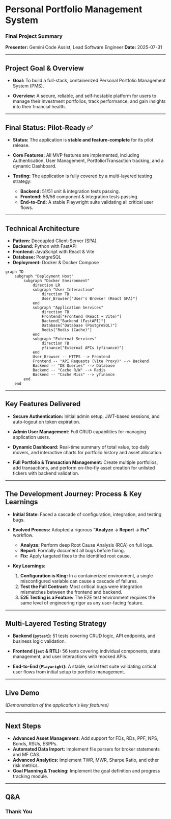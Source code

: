 # Personal Portfolio Management System

### Final Project Summary

**Presenter:** Gemini Code Assist, Lead Software Engineer
**Date:** 2025-07-31

---

## Project Goal & Overview

*   **Goal:** To build a full-stack, containerized Personal Portfolio Management System (PMS).

*   **Overview:** A secure, reliable, and self-hostable platform for users to manage their investment portfolios, track performance, and gain insights into their financial health.

---

## Final Status: Pilot-Ready ✅

*   **Status:** The application is **stable and feature-complete** for its pilot release.

*   **Core Features:** All MVP features are implemented, including Authentication, User Management, Portfolio/Transaction tracking, and a dynamic Dashboard.

*   **Testing:** The application is fully covered by a multi-layered testing strategy:
    *   **Backend:** 51/51 unit & integration tests passing.
    *   **Frontend:** 56/56 component & integration tests passing.
    *   **End-to-End:** A stable Playwright suite validating all critical user flows.

---

## Technical Architecture

*   **Pattern:** Decoupled Client-Server (SPA)
*   **Backend:** Python with FastAPI
*   **Frontend:** JavaScript with React & Vite
*   **Database:** PostgreSQL
*   **Deployment:** Docker & Docker Compose

```mermaid
graph TD
    subgraph "Deployment Host"
        subgraph "Docker Environment"
            direction LR
            subgraph "User Interaction"
                direction TB
                User_Browser["User's Browser (React SPA)"]
            end
            subgraph "Application Services"
                direction TB
                Frontend["Frontend (React + Vite)"]
                Backend["Backend (FastAPI)"]
                Database["Database (PostgreSQL)"]
                Redis["Redis (Cache)"]
            end
            subgraph "External Services"
                direction TB
                yfinance["External APIs (yfinance)"]
            end
            User_Browser -- HTTPS --> Frontend
            Frontend -- "API Requests (Vite Proxy)" --> Backend
            Backend -- "DB Queries" --> Database
            Backend -- "Cache R/W" --> Redis
            Backend -- "Cache Miss" --> yfinance
        end
    end
```

---

## Key Features Delivered

*   **Secure Authentication:** Initial admin setup, JWT-based sessions, and auto-logout on token expiration.

*   **Admin User Management:** Full CRUD capabilities for managing application users.

*   **Dynamic Dashboard:** Real-time summary of total value, top daily movers, and interactive charts for portfolio history and asset allocation.

*   **Full Portfolio & Transaction Management:** Create multiple portfolios, add transactions, and perform on-the-fly asset creation for unlisted tickers with backend validation.

---

## The Development Journey: Process & Key Learnings

*   **Initial State:** Faced a cascade of configuration, integration, and testing bugs.

*   **Evolved Process:** Adopted a rigorous **"Analyze -> Report -> Fix"** workflow.
    *   **Analyze:** Perform deep Root Cause Analysis (RCA) on full logs.
    *   **Report:** Formally document all bugs before fixing.
    *   **Fix:** Apply targeted fixes to the identified root cause.

*   **Key Learnings:**
    1.  **Configuration is King:** In a containerized environment, a single misconfigured variable can cause a cascade of failures.
    2.  **Test the Full Contract:** Most critical bugs were integration mismatches between the frontend and backend.
    3.  **E2E Testing is a Feature:** The E2E test environment requires the same level of engineering rigor as any user-facing feature.

---

## Multi-Layered Testing Strategy

*   **Backend (`pytest`):** 51 tests covering CRUD logic, API endpoints, and business logic validation.

*   **Frontend (`jest` & RTL):** 56 tests covering individual components, state management, and user interactions with mocked APIs.

*   **End-to-End (`Playwright`):** A stable, serial test suite validating critical user flows from initial setup to portfolio management.

---

## Live Demo

*(Demonstration of the application's key features)*

---

## Next Steps

*   **Advanced Asset Management:** Add support for FDs, RDs, PPF, NPS, Bonds, RSUs, ESPPs.
*   **Automated Data Import:** Implement file parsers for broker statements and MF CAS.
*   **Advanced Analytics:** Implement TWR, MWR, Sharpe Ratio, and other risk metrics.
*   **Goal Planning & Tracking:** Implement the goal definition and progress tracking module.

---

## Q&A

### Thank You